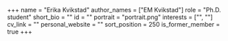 +++
name = "Erika Kvikstad"
author_names = ["EM Kvikstad"]
role = "Ph.D. student"
short_bio = ""
id = ""
portrait = "portrait.png"
interests = ["", ""]
cv_link = ""
personal_website = ""
sort_position = 250
is_former_member = true
+++

